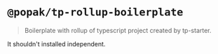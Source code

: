 # `@popak/tp-rollup-boilerplate`

> Boilerplate with rollup of typescript project created by tp-starter.

It shouldn't installed independent.
